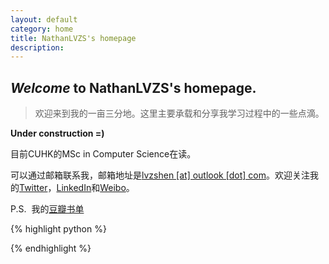 ```yaml
---
layout: default
category: home
title: NathanLVZS's homepage
description: 
---
```


<section class="about-me inner">

<h1>
  <span class="hello">
    <em>Welcome</em> to <strong>NathanLVZS</strong>'s homepage.
  </span>
</h1>

<blockquote>
<p>
  欢迎来到我的一亩三分地。这里主要承载和分享我学习过程中的一些点滴。
</p>
</blockquote>

<p>
  <strong>Under construction =)</strong>
</p>

<p>
  目前CUHK的MSc in Computer Science在读。
</p>

<p>
  可以通过邮箱联系我，邮箱地址是<a href="mailto:{{ site.author.email }}">lvzshen [at] outlook [dot] com</a>。欢迎关注我的<a href="{{ site.twitter }}" title="Connect with me on Twitter">Twitter</a>，<a href="{{ site.linkedin }}" title="Connect with me on LinkedIn">LinkedIn</a>和<a href="{{ site.weibo }}" title="Connect with me on Weibo">Weibo</a>。
</p>

<p>
  P.S.&nbsp;&nbsp;我的<a href="/stuff/books.html">豆瓣书单</a>
</p>
  
</section>

{% highlight python %}



{% endhighlight %}


